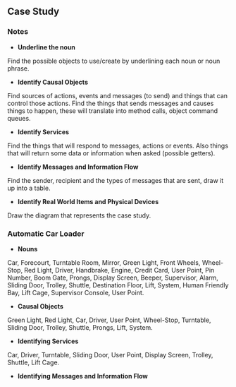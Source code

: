 ## Case Study

### Notes

- **Underline the noun**

Find the possible objects to use/create by underlining each noun or noun phrase.

- **Identify Causal Objects**

Find sources of actions, events and messages (to send) and things that can control those actions. Find the things that sends messages and causes things to happen, these will translate into method calls, object command queues.

- **Identify Services**

Find the things that will respond to messages, actions or events. Also things that will return some data or information when asked (possible getters).

- **Identify Messages and Information Flow**

Find the sender, recipient and the types of messages that are sent, draw it up into a table.

- **Identify Real World Items and Physical Devices**

Draw the diagram that represents the case study.

### Automatic Car Loader

- **Nouns**

Car, Forecourt, Turntable Room, Mirror, Green Light, Front Wheels, Wheel-Stop, Red Light, Driver, Handbrake, Engine, Credit Card, User Point, Pin Number, Boom Gate, Prongs, Display Screen, Beeper, Supervisor, Alarm, Sliding Door, Trolley, Shuttle, Destination Floor, Lift, System, Human Friendly Bay, Lift Cage, Supervisor Console, User Point.

- **Causal Objects**

Green Light, Red Light, Car, Driver, User Point, Wheel-Stop, Turntable, Sliding Door, Trolley, Shuttle, Prongs, Lift, System.

- **Identifying Services**

Car, Driver, Turntable, Sliding Door, User Point, Display Screen, Trolley, Shuttle, Lift Cage.

- **Identifying Messages and Information Flow**

